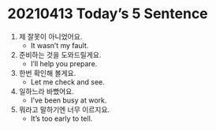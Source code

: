 # 20210413 Today’s 5 Sentence



1. 제 잘못이 아니었어요.
   - It wasn’t my fault.
2. 준비하는 것을 도와드릴게요.
   - I’ll help you prepare.
3. 한번 확인해 볼게요.
   - Let me check and see.
4. 일하느라 바빴어요.
   - I’ve been busy at work.
5. 뭐라고 말하기엔 너무 이르지요.
   - It’s too early to tell.